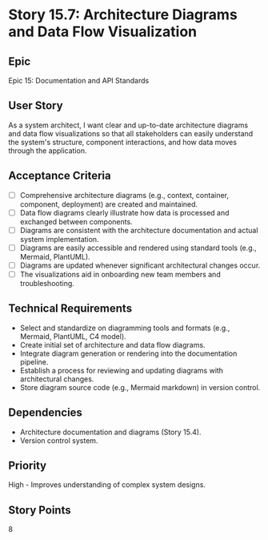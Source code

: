 # Story 15.7: Architecture Diagrams and Data Flow Visualization

## Epic

Epic 15: Documentation and API Standards

## User Story

As a system architect, I want clear and up-to-date architecture diagrams and data flow visualizations so that all stakeholders can easily understand the system's structure, component interactions, and how data moves through the application.

## Acceptance Criteria

- [ ] Comprehensive architecture diagrams (e.g., context, container, component, deployment) are created and maintained.
- [ ] Data flow diagrams clearly illustrate how data is processed and exchanged between components.
- [ ] Diagrams are consistent with the architecture documentation and actual system implementation.
- [ ] Diagrams are easily accessible and rendered using standard tools (e.g., Mermaid, PlantUML).
- [ ] Diagrams are updated whenever significant architectural changes occur.
- [ ] The visualizations aid in onboarding new team members and troubleshooting.

## Technical Requirements

- Select and standardize on diagramming tools and formats (e.g., Mermaid, PlantUML, C4 model).
- Create initial set of architecture and data flow diagrams.
- Integrate diagram generation or rendering into the documentation pipeline.
- Establish a process for reviewing and updating diagrams with architectural changes.
- Store diagram source code (e.g., Mermaid markdown) in version control.

## Dependencies

- Architecture documentation and diagrams (Story 15.4).
- Version control system.

## Priority

High - Improves understanding of complex system designs.

## Story Points

8
